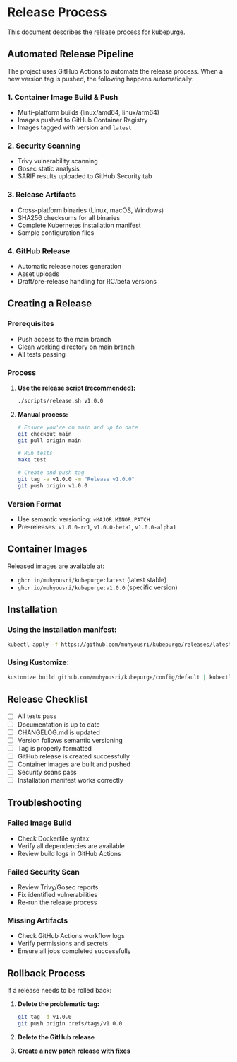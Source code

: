 # Release Process

This document describes the release process for kubepurge.

## Automated Release Pipeline

The project uses GitHub Actions to automate the release process. When a new version tag is pushed, the following happens automatically:

### 1. Container Image Build & Push
- Multi-platform builds (linux/amd64, linux/arm64)
- Images pushed to GitHub Container Registry
- Images tagged with version and `latest`

### 2. Security Scanning
- Trivy vulnerability scanning
- Gosec static analysis
- SARIF results uploaded to GitHub Security tab

### 3. Release Artifacts
- Cross-platform binaries (Linux, macOS, Windows)
- SHA256 checksums for all binaries
- Complete Kubernetes installation manifest
- Sample configuration files

### 4. GitHub Release
- Automatic release notes generation
- Asset uploads
- Draft/pre-release handling for RC/beta versions

## Creating a Release

### Prerequisites
- Push access to the main branch
- Clean working directory on main branch
- All tests passing

### Process

1. **Use the release script (recommended):**
   ```bash
   ./scripts/release.sh v1.0.0
   ```

2. **Manual process:**
   ```bash
   # Ensure you're on main and up to date
   git checkout main
   git pull origin main
   
   # Run tests
   make test
   
   # Create and push tag
   git tag -a v1.0.0 -m "Release v1.0.0"
   git push origin v1.0.0
   ```

### Version Format
- Use semantic versioning: `vMAJOR.MINOR.PATCH`
- Pre-releases: `v1.0.0-rc1`, `v1.0.0-beta1`, `v1.0.0-alpha1`

## Container Images

Released images are available at:
- `ghcr.io/muhyousri/kubepurge:latest` (latest stable)
- `ghcr.io/muhyousri/kubepurge:v1.0.0` (specific version)

## Installation

### Using the installation manifest:
```bash
kubectl apply -f https://github.com/muhyousri/kubepurge/releases/latest/download/kubepurge-install.yaml
```

### Using Kustomize:
```bash
kustomize build github.com/muhyousri/kubepurge/config/default | kubectl apply -f -
```

## Release Checklist

- [ ] All tests pass
- [ ] Documentation is up to date
- [ ] CHANGELOG.md is updated
- [ ] Version follows semantic versioning
- [ ] Tag is properly formatted
- [ ] GitHub release is created successfully
- [ ] Container images are built and pushed
- [ ] Security scans pass
- [ ] Installation manifest works correctly

## Troubleshooting

### Failed Image Build
- Check Dockerfile syntax
- Verify all dependencies are available
- Review build logs in GitHub Actions

### Failed Security Scan
- Review Trivy/Gosec reports
- Fix identified vulnerabilities
- Re-run the release process

### Missing Artifacts
- Check GitHub Actions workflow logs
- Verify permissions and secrets
- Ensure all jobs completed successfully

## Rollback Process

If a release needs to be rolled back:

1. **Delete the problematic tag:**
   ```bash
   git tag -d v1.0.0
   git push origin :refs/tags/v1.0.0
   ```

2. **Delete the GitHub release**
3. **Create a new patch release with fixes**